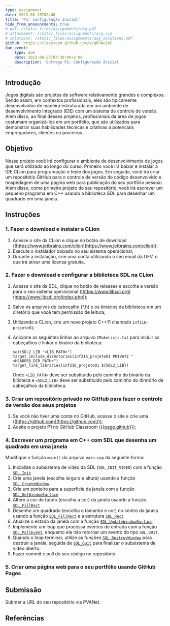 ```yaml
---
type: assignment
date: 2023-08-18T08:00
title: 'P1: Configuração Inicial'
hide_from_announcments: true
# pdf: /static_files/assignments/asg.pdf
# attachment: /static_files/assignments/asg.zip
# solutions: /static_files/assignments/asg_solutions.pdf
github: https://classroom.github.com/a/qhHAuinC
due_event: 
    type: due
    date: 2023-08-25T07:30:00+2:00
    description: 'Entrega P1: Configuração Inicial'
---
```


## Introdução

Jogos digitais são projetos de software relativamente grandes e complexos. Sendo assim, em contextos profissionais, eles são tipicamente desenvolvidos de maneira estruturada em um ambiente de desenvolvimento integrado (IDE) com um sistema de controle de versão. Além disso, ao final desses projetos, profissionais da área de jogos costumam organizá-los em um portfólio, que são utilizados para demonstrar suas habilidades técnicas e criativas a potenciais empregadores, clientes ou parceiros.

## Objetivo

Nesse projeto você irá configurar o ambiente de desenvolvimento de jogos que será utilizado ao longo do curso. Primeiro você irá baixar e instalar a IDE CLion para programação e teste dos jogos. Em seguida, você irá criar um repositótio GitHub para o controle de versão do código desenvolvido e hospedagem de uma página web para publicação do seu portfólio pessoal. Além disso, como primeiro projeto do seu repositório, você irá escrever um pequeno programa em C++ usando a biblioteca SDL para desenhar um quadrado em uma janela.

<!-- No contexto da indústria de jogos digitais, um portfólio é uma coleção organizada de projetos relacionados à criação de jogos. É uma ferramenta essencial para os profissionais dessa área, incluindo programadores, artistas, designers, compositores, entre outros, que desejam mostrar suas habilidades, experiências e realizações aos potenciais empregadores, clientes ou parceiros.

O portfólio permite que os criadores de jogos demonstrem suas capacidades, estilo artístico, conhecimento técnico e criatividade. Ele pode conter uma variedade de materiais, dependendo da especialização do indivíduo e do seu envolvimento em diferentes aspectos do desenvolvimento de jogos. Como essa é uma disciplina de Ciência da Computação, o seu portfólio deverá destavar suas habilidades como programador. Sendo assim, os principais materiais do seu porfólio serão trechos de códigos associados a imagens ou vídeos do jogo e comentários que evidenciem suas princiais contribuições para aquele projeto.

Nesse projeto, você irá usar o GitHub para hospedar um repositório git que será usado durante a disciplina para o controle de versão dos seus projetos, bem como a página web do seu portfolio. -->

## Instruções

### **1. Fazer o download e instalar a CLion**

1. Acesse o site da CLion e clique no botão de download ([https://www.jetbrains.com/clion](https://www.jetbrains.com/clion));
2. Execute o instalador baixado no seu sistema operacional;
3. Durante a instalação, crie uma conta utilizando o seu email da UFV, o que irá ativar uma licensa gratuita.

### **2. Fazer o download e configurar a biblioteca SDL na CLion**

<!-- A SDL é uma biblioteca que facilita o acesso multiplataforma a dispositivos de áudio, controle, gráficos, entre outros. Ela é utilizada profissionalmente para o desenvolvivento de jogos, tocadores de vídeo, emuladores, etc. A SDL não é uma game engine, pois não fornece funcionalidades específicas de jogos, como simulações físicas ou inteligência artificial. Nessa disciplina, iremos utilzar a SDL para implementar tais funcionalidades e criar a nossa prória engine. Para fazer o download e configurar a SDL na CLion, você pode seguir as seguintes instruções: -->

1. Acesse o site da SDL, clique no botão de releases e escolha a versão para o seu sistema operacional ([https://www.libsdl.org](https://www.libsdl.org/index.php));
3. Salve os arquivos de cabeçalho (*.h) e os binários da biblioteca em um diretório que você tem permissão de leitura;
4. Utilizando a CLion, crie um novo projeto C++11 chamado `inf216-projeto01`;
5. Adicione as seguintes linhas ao arquivo `CMakeLists.txt` para incluir os cabeçalhos e linkar o binário da biblioteca:

    ```
    set(SDL2_LIB "<LIB_PATH>")
    target_include_directories(inf216_projeto01 PRIVATE "<HEADERS_DIR_PATH>")
    target_link_libraries(inf216_projeto01 ${SDL2_LIB})
    ```

    Onde `<LIB_PATH>` deve ser substituido pelo caminho do binário da bilioteca e `<SDL2_LIB>` deve ser substituido
    pelo caminho do diretório de cabeçalhos da biblioteca.

### **3. Criar um repositório privado no GitHub para fazer o controle de versão dos seus projetos**

1. Se você não tiver uma conta no GitHub, acesse o site e crie uma ([https://github.com](https://github.com/));
2. Aceite o projeto P1 no GitHub Classroom ([{{page.github}}]({{page.github}})); 

### **4. Escrever um programa em C++ com SDL que desenha um quadrado em uma janela**

Modifique a função `main()` do arquivo `main.cpp` da seguinte forma:

1. Inicialize o subsistema de vídeo da SDL (`SDL_INIT_VIDEO`) com a função [`SDL_Init`](https://wiki.libsdl.org/SDL2/SDL_PollEvent)
2. Crie uma janela (escolha largura e altura) usando a função [`SDL_CreateWindow`](https://wiki.libsdl.org/SDL2/SDL_CreateWindow)
3. Crie um ponteiro para a superfície da janela com a função [`SDL_GetWindowSurface`](https://wiki.libsdl.org/SDL2/SDL_GetWindowSurface)
4. Altere a cor de fundo (escolha a cor) da janela usando a função [`SDL_FillRect`](https://wiki.libsdl.org/SDL2/SDL_FillRect)
5. Desenhe um quadrado (escolha o tamanho e cor) no centro da janela usando a função [`SDL_FillRect`](https://wiki.libsdl.org/SDL2/SDL_FillRect) e a estrutura [`SDL_Rect`](https://wiki.libsdl.org/SDL2/SDL_Rect)
6. Atualize o estado da janela com a função [`SDL_UpdateWindowSurface`](https://wiki.libsdl.org/SDL2/SDL_UpdateWindowSurface)
7. Implemente um loop que processa eventos de entrada com a função [`SDL_PollEvent`](https://wiki.libsdl.org/SDL2/SDL_PollEvent), enquanto ela não retornar um evento do tipo `SDL_QUIT`.
8. Quando o loop terminar, utilize as funções [`SDL_DestroyWindow`](https://wiki.libsdl.org/SDL2/SDL_DestroyWindow) para destruir a janela, seguida de [`SDL_Quit`](https://wiki.libsdl.org/SDL2/SDL_Quit) para 
finalizar o subsistema de vídeo aberto.
9. Fazer commit e pull do seu código no repositório.

### **5. Criar uma página web para o seu portfólio usando GitHub Pages**

## Submissão

Submer a URL do seu repositório via PVANet.

## Referências



